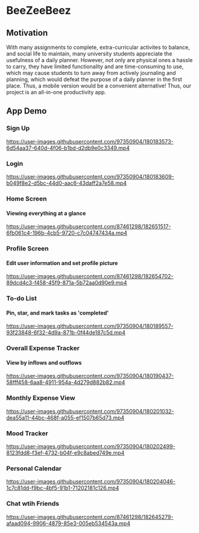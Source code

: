 # BeeZeeBeez

## Motivation
With many assignments to complete, extra-curricular activites to balance, and social life to maintain, many university
students appreciate the usefulness of a daily planner. However, not only are physical ones a hassle to carry, they have
limited functionality and are time-consuming to use, which may cause students to turn away from actively journaling 
and planning, which would defeat the purpose of a daily planner in the first place. Thus, a mobile version would be a
convenient alternative! Thus, our project is an all-in-one productivity app.

## App Demo
### Sign Up
https://user-images.githubusercontent.com/97350904/180183573-6d54aa37-640d-4f06-b1bd-d2db9e0c3349.mp4

### Login
https://user-images.githubusercontent.com/97350904/180183609-b049f8e2-d5bc-44d0-aac6-43daff2a7e58.mp4

### Home Screen
#### Viewing everything at a glance
https://user-images.githubusercontent.com/87461298/182651517-6fb061c4-196b-4cb5-9720-c7c04747434a.mp4

### Profile Screen
#### Edit user information and set profile picture
https://user-images.githubusercontent.com/87461298/182654702-89dcd4c3-f458-45f9-871a-5b72aa0d90e9.mp4


### To-do List
#### Pin, star, and mark tasks as 'completed'
https://user-images.githubusercontent.com/97350904/180189557-93f23848-6f32-4d9a-871b-0f44de187c5d.mp4

### Overall Expense Tracker
#### View by inflows and outflows
https://user-images.githubusercontent.com/97350904/180190437-58fff458-6aa8-4911-954a-4d279d882b82.mp4

### Monthly Expense View
https://user-images.githubusercontent.com/97350904/180201032-dea55a11-44bc-468f-a055-ef1507b65d73.mp4

### Mood Tracker
https://user-images.githubusercontent.com/97350904/180202499-8123fdd8-f3ef-4732-b04f-e9c8abed749e.mp4

### Personal Calendar
https://user-images.githubusercontent.com/97350904/180204046-1c7c81dd-f9bc-4bf5-91b1-71202181c126.mp4

### Chat wtih Friends
https://user-images.githubusercontent.com/87461298/182645279-afaad094-9906-4879-85e3-005eb534543a.mp4



